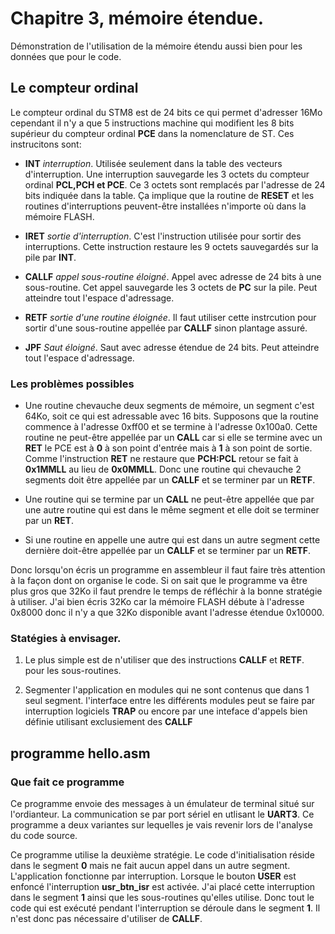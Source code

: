 # Chapitre 3,  mémoire étendue.

Démonstration de l'utilisation de la mémoire étendu aussi bien pour les données que pour le code.

## Le compteur ordinal

Le compteur ordinal du STM8 est de 24 bits ce qui permet d'adresser 16Mo cependant il n'y a que 5 instructions machine qui modifient les 8 bits supérieur du compteur ordinal **PCE** dans la nomenclature de ST. Ces instrucitons sont:

* **INT**  *interruption*. Utilisée seulement dans la table des vecteurs d'interruption. Une interruption sauvegarde les 3 octets du compteur ordinal **PCL,PCH et PCE**. Ce 3 octets sont remplacés par l'adresse de 24 bits indiquée dans la table. Ça implique que la routine de **RESET** et les routines d'interruptions peuvent-être installées n'importe où dans la mémoire FLASH. 

* **IRET** *sortie d'interruption*. C'est l'instruction utilisée pour sortir des interruptions. Cette instruction restaure les 9 octets sauvegardés sur la pile par **INT**.

* **CALLF**  *appel sous-routine éloigné*. Appel avec adresse de 24 bits à une sous-routine. Cet appel sauvegarde les 3 octets de **PC** sur la pile. Peut atteindre tout l'espace d'adressage.

* **RETF** *sortie d'une routine éloignée*. Il faut utiliser cette instrcution pour sortir d'une sous-routine appellée par **CALLF** sinon plantage assuré.

* **JPF**  *Saut éloigné*. Saut avec adresse étendue de 24 bits. Peut atteindre tout l'espace d'adressage.

### Les problèmes possibles

* Une routine chevauche deux segments de mémoire, un segment c'est 64Ko, soit ce qui est adressable avec 16 bits. Supposons que la routine commence à l'adresse 0xff00 et se termine à l'adresse 0x100a0. Cette routine ne peut-être appellée par un **CALL** car si elle se termine avec un **RET** le PCE est à **0** à son point d'entrée mais à **1** à son point de sortie. Comme l'instruction **RET** ne restaure que **PCH:PCL** retour se fait à **0x1MMLL** au lieu de **0x0MMLL**. Donc une routine qui chevauche 2 segments doit être appellée par un **CALLF** et se terminer par un **RETF**.

* Une routine qui se termine par un **CALL** ne peut-être appellée que par une autre routine qui est dans le même segment et elle doit se terminer par un **RET**. 

* Si une routine en appelle une autre qui est dans un autre segment cette dernière doit-être appellée par un **CALLF** et se terminer par un **RETF**.

Donc lorsqu'on écris un programme en assembleur il faut faire très attention à la façon dont on organise le code.  Si on sait que le programme va être plus gros que 32Ko il faut prendre le temps de réfléchir à la bonne stratégie à utiliser. J'ai bien écris 32Ko car la mémoire FLASH débute à l'adresse 0x8000 donc il n'y a que 32Ko disponible avant l'adresse étendue 0x10000. 

### Statégies à envisager.

1.  Le plus simple est de n'utiliser que des instructions **CALLF** et **RETF**. pour les sous-routines.

1. Segmenter l'application en modules qui ne sont contenus que dans 1 seul segment. l'interface entre les différents modules peut se faire par interruption logiciels **TRAP** ou encore par une inteface d'appels bien définie utilisant exclusiement des **CALLF**

## programme hello.asm

### Que fait ce programme

Ce programme envoie des messages à un émulateur de terminal situé sur l'ordianteur. La communication se par port sériel en utlisant le **UART3**.
Ce programme a deux variantes sur lequelles je vais revenir lors de l'analyse du code source.

Ce programme utilise la deuxième stratégie. Le code d'initialisation réside dans le segment **0** mais ne fait aucun appel dans un autre segment. L'application fonctionne par interruption. Lorsque le bouton **USER** est enfoncé l'interruption **usr_btn_isr** est activée. J'ai placé cette interruption dans le segment **1** ainsi que les sous-routines qu'elles utilise. Donc tout le code qui est exécuté pendant l'interruption se déroule dans le segment **1**. Il n'est donc pas nécessaire d'utiliser de **CALLF**.

